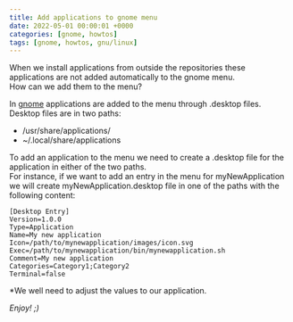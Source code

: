 ```yaml
---
title: Add applications to gnome menu
date: 2022-05-01 00:00:01 +0000
categories: [gnome, howtos]
tags: [gnome, howtos, gnu/linux]
---
```


When we install applications from outside the repositories these applications are not added automatically to the gnome menu.  
How can we add them to the menu?

In [gnome](https://www.gnome.org/) applications are added to the menu through .desktop files.  
Desktop files are in two paths:  
* /usr/share/applications/
* ~/.local/share/applications

To add an application to the menu we need to create a .desktop file for the application in either of the two paths.  
For instance, if we want to add an entry in the menu for myNewApplication we will create myNewApplication.desktop file in one of the paths with the following content:

```
[Desktop Entry]
Version=1.0.0
Type=Application
Name=My new application
Icon=/path/to/mynewapplication/images/icon.svg
Exec=/path/to/mynewapplication/bin/mynewapplication.sh
Comment=My new application
Categories=Category1;Category2
Terminal=false
``` 

*We well need to adjust the values to our application.

_Enjoy! ;)_
